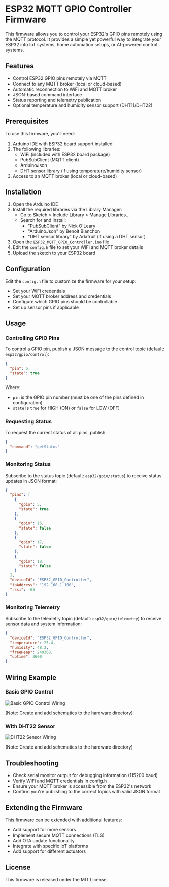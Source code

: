 # ESP32 MQTT GPIO Controller Firmware

This firmware allows you to control your ESP32's GPIO pins remotely using the MQTT protocol. It provides a simple yet powerful way to integrate your ESP32 into IoT systems, home automation setups, or AI-powered control systems.

## Features

- Control ESP32 GPIO pins remotely via MQTT
- Connect to any MQTT broker (local or cloud-based)
- Automatic reconnection to WiFi and MQTT broker
- JSON-based command interface
- Status reporting and telemetry publication
- Optional temperature and humidity sensor support (DHT11/DHT22)

## Prerequisites

To use this firmware, you'll need:

1. Arduino IDE with ESP32 board support installed
2. The following libraries:
   - WiFi (included with ESP32 board package)
   - PubSubClient (MQTT client)
   - ArduinoJson
   - DHT sensor library (if using temperature/humidity sensor)
3. Access to an MQTT broker (local or cloud-based)

## Installation

1. Open the Arduino IDE
2. Install the required libraries via the Library Manager:
   - Go to Sketch > Include Library > Manage Libraries...
   - Search for and install:
     - "PubSubClient" by Nick O'Leary
     - "ArduinoJson" by Benoit Blanchon
     - "DHT sensor library" by Adafruit (if using a DHT sensor)
3. Open the `ESP32_MQTT_GPIO_Controller.ino` file
4. Edit the `config.h` file to set your WiFi and MQTT broker details
5. Upload the sketch to your ESP32 board

## Configuration

Edit the `config.h` file to customize the firmware for your setup:

- Set your WiFi credentials
- Set your MQTT broker address and credentials
- Configure which GPIO pins should be controllable
- Set up sensor pins if applicable

## Usage

### Controlling GPIO Pins

To control a GPIO pin, publish a JSON message to the control topic (default: `esp32/gpio/control`):

```json
{
  "pin": 5,
  "state": true
}
```

Where:
- `pin` is the GPIO pin number (must be one of the pins defined in configuration)
- `state` is `true` for HIGH (ON) or `false` for LOW (OFF)

### Requesting Status

To request the current status of all pins, publish:

```json
{
  "command": "getStatus"
}
```

### Monitoring Status

Subscribe to the status topic (default: `esp32/gpio/status`) to receive status updates in JSON format:

```json
{
  "pins": [
    {
      "gpio": 5,
      "state": true
    },
    {
      "gpio": 16,
      "state": false
    },
    {
      "gpio": 17,
      "state": false
    },
    {
      "gpio": 18,
      "state": false
    }
  ],
  "deviceId": "ESP32_GPIO_Controller",
  "ipAddress": "192.168.1.100",
  "rssi": -65
}
```

### Monitoring Telemetry

Subscribe to the telemetry topic (default: `esp32/gpio/telemetry`) to receive sensor data and system information:

```json
{
  "deviceId": "ESP32_GPIO_Controller",
  "temperature": 25.4,
  "humidity": 48.2,
  "freeHeap": 240368,
  "uptime": 3600
}
```

## Wiring Example

### Basic GPIO Control

![Basic GPIO Control Wiring](../hardware/basic_gpio_wiring.png)

(Note: Create and add schematics to the hardware directory)

### With DHT22 Sensor

![DHT22 Sensor Wiring](../hardware/dht22_wiring.png)

(Note: Create and add schematics to the hardware directory)

## Troubleshooting

- Check serial monitor output for debugging information (115200 baud)
- Verify WiFi and MQTT credentials in config.h
- Ensure your MQTT broker is accessible from the ESP32's network
- Confirm you're publishing to the correct topics with valid JSON format

## Extending the Firmware

This firmware can be extended with additional features:

- Add support for more sensors
- Implement secure MQTT connections (TLS)
- Add OTA update functionality
- Integrate with specific IoT platforms
- Add support for different actuators

## License

This firmware is released under the MIT License. 